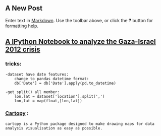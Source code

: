 ## A New Post

Enter text in [Markdown](http://daringfireball.net/projects/markdown/). Use the toolbar above, or click the **?** button for formatting help.
## [**A IPython Notebook to analyze the Gaza-Israel 2012 crisis**](https://nbviewer.jupyter.org/gist/darribas/4121857)
### tricks:
	-dataset have date features:
    	change to pandas datetime format:
        db['Date'] = db['Date'].apply(pd.to_datetime)
        
    -get split() all member:
   		lon,lat = dataset['location'].split(',')
        lon,lat = map(float,[lon,lat])
### [Cartopy](http://scitools.org.uk/cartopy/docs/latest/index.html) :
	cartopy is a Python package designed to make drawing maps for data analysis visualisation as easy as possible.
	
